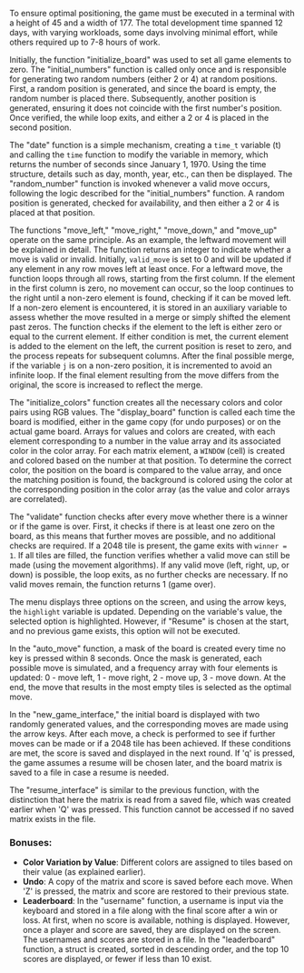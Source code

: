 To ensure optimal positioning, the game must be executed in a terminal with a height of 45 and a width of 177. The total development time spanned 12 days, with varying workloads, some days involving minimal effort, while others required up to 7-8 hours of work.

Initially, the function "initialize_board" was used to set all game elements to zero. The "initial_numbers" function is called only once and is responsible for generating two random numbers (either 2 or 4) at random positions. First, a random position is generated, and since the board is empty, the random number is placed there. Subsequently, another position is generated, ensuring it does not coincide with the first number's position. Once verified, the while loop exits, and either a 2 or 4 is placed in the second position.

The "date" function is a simple mechanism, creating a `time_t` variable (t) and calling the `time` function to modify the variable in memory, which returns the number of seconds since January 1, 1970. Using the time structure, details such as day, month, year, etc., can then be displayed. The "random_number" function is invoked whenever a valid move occurs, following the logic described for the "initial_numbers" function. A random position is generated, checked for availability, and then either a 2 or 4 is placed at that position.

The functions "move_left," "move_right," "move_down," and "move_up" operate on the same principle. As an example, the leftward movement will be explained in detail. The function returns an integer to indicate whether a move is valid or invalid. Initially, `valid_move` is set to 0 and will be updated if any element in any row moves left at least once. For a leftward move, the function loops through all rows, starting from the first column. If the element in the first column is zero, no movement can occur, so the loop continues to the right until a non-zero element is found, checking if it can be moved left. If a non-zero element is encountered, it is stored in an auxiliary variable to assess whether the move resulted in a merge or simply shifted the element past zeros. The function checks if the element to the left is either zero or equal to the current element. If either condition is met, the current element is added to the element on the left, the current position is reset to zero, and the process repeats for subsequent columns. After the final possible merge, if the variable `j` is on a non-zero position, it is incremented to avoid an infinite loop. If the final element resulting from the move differs from the original, the score is increased to reflect the merge.

The "initialize_colors" function creates all the necessary colors and color pairs using RGB values. The "display_board" function is called each time the board is modified, either in the game copy (for undo purposes) or on the actual game board. Arrays for values and colors are created, with each element corresponding to a number in the value array and its associated color in the color array. For each matrix element, a `WINDOW` (cell) is created and colored based on the number at that position. To determine the correct color, the position on the board is compared to the value array, and once the matching position is found, the background is colored using the color at the corresponding position in the color array (as the value and color arrays are correlated).

The "validate" function checks after every move whether there is a winner or if the game is over. First, it checks if there is at least one zero on the board, as this means that further moves are possible, and no additional checks are required. If a 2048 tile is present, the game exits with `winner = 1`. If all tiles are filled, the function verifies whether a valid move can still be made (using the movement algorithms). If any valid move (left, right, up, or down) is possible, the loop exits, as no further checks are necessary. If no valid moves remain, the function returns 1 (game over).

The menu displays three options on the screen, and using the arrow keys, the `highlight` variable is updated. Depending on the variable's value, the selected option is highlighted. However, if "Resume" is chosen at the start, and no previous game exists, this option will not be executed.

In the "auto_move" function, a mask of the board is created every time no key is pressed within 8 seconds. Once the mask is generated, each possible move is simulated, and a frequency array with four elements is updated: 0 - move left, 1 - move right, 2 - move up, 3 - move down. At the end, the move that results in the most empty tiles is selected as the optimal move.

In the "new_game_interface," the initial board is displayed with two randomly generated values, and the corresponding moves are made using the arrow keys. After each move, a check is performed to see if further moves can be made or if a 2048 tile has been achieved. If these conditions are met, the score is saved and displayed in the next round. If 'q' is pressed, the game assumes a resume will be chosen later, and the board matrix is saved to a file in case a resume is needed.

The "resume_interface" is similar to the previous function, with the distinction that here the matrix is read from a saved file, which was created earlier when 'Q' was pressed. This function cannot be accessed if no saved matrix exists in the file.

### Bonuses:

- **Color Variation by Value**: Different colors are assigned to tiles based on their value (as explained earlier).
- **Undo**: A copy of the matrix and score is saved before each move. When 'Z' is pressed, the matrix and score are restored to their previous state.
- **Leaderboard**: In the "username" function, a username is input via the keyboard and stored in a file along with the final score after a win or loss. At first, when no score is available, nothing is displayed. However, once a player and score are saved, they are displayed on the screen. The usernames and scores are stored in a file. In the "leaderboard" function, a struct is created, sorted in descending order, and the top 10 scores are displayed, or fewer if less than 10 exist.
